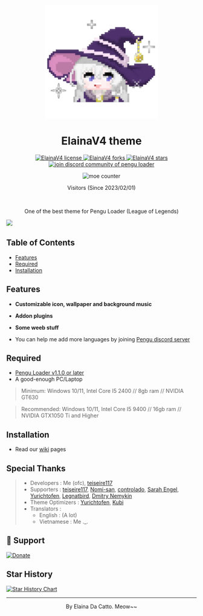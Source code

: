<p align="center">
    <a href="https://github.com/Elaina69/Elaina-V4">
        <img alt="ElainaV4" src="./src/src/assets/icon/logo.png" width="300" />
    </a>
</p>
<h1 align="center">
    ElainaV4 theme
</h1>

<p align="center">
    <a href="https://github.com/Elaina69/Elaina-V4/blob/main/LICENSE.txt" target="blank">
    <img src="https://img.shields.io/github/license/Elaina69/Elaina-V4?style=flat-square" alt="ElainaV4 license" />
</a>
    <a href="https://github.com/Elaina69/Elaina-V4/fork" target="blank">
    <img src="https://img.shields.io/github/forks/Elaina69/Elaina-V4?style=flat-square" alt="ElainaV4 forks"/>
</a>
<a href="https://github.com/Elaina69/Elaina-V4/stargazers" target="blank">
    <img src="https://img.shields.io/github/stars/Elaina69/Elaina-V4?style=flat-square" alt="ElainaV4 stars"/>
</a>
</a>
    <a href="https://chat.pengu.lol/" target="blank">
    <img src="https://img.shields.io/discord/1069483280438673418?label=Join%20Community&logo=discord&style=flat-square" alt="join discord community of pengu loader"/>
</a>
</p>

<p align="center">
    <img src="https://count.getloli.com/@Elainav4?name=Elainav4&theme=gelbooru&padding=7&offset=0&align=center&scale=1&pixelated=1&darkmode=auto" alt="moe counter" />
    <p align="center"> Visitors (Since 2023/02/01) </p>
    <br>
    <p align="center"> One of the best theme for Pengu Loader (League of Legends) </p>
    <img src="https://github.com/user-attachments/assets/c4ba3c8c-c018-4d37-bb2e-cda820e106d5"/>
</p>

## Table of Contents
 - [Features](#features)
 - [Required](#required)
 - [Installation](#installation)

## Features

 - **Customizable icon, wallpaper and background music**
 
 - **Addon plugins**
 
 - **Some weeb stuff**

 - You can help me add more languages by joining [Pengu discord server](https://chat.pengu.lol/)

## Required
 - [Pengu Loader v1.1.0 or later](https://github.com/PenguLoader/PenguLoader/releases)
 - A good-enough PC/Laptop

> Minimum: Windows 10/11, Intel Core I5 2400 // 8gb ram // NVIDIA GT630

> Recommended: Windows 10/11, Intel Core I5 9400 // 16gb ram // NVIDIA GTX1050 Ti and Higher

## Installation
 - Read our [wiki](https://github.com/Elaina69/Elaina-V4/wiki) pages

## Special Thanks

>  - Developers       : Me (ofc), [teiseire117](https://github.com/teisseire117)
>  - Supporters       : [teiseire117](https://github.com/teisseire117), [Nomi-san](https://github.com/nomi-san), [controlado](https://github.com/controlado), [Sarah Engel](https://github.com/PrincessAkira), [Yurichtofen](https://github.com/Yurichtofen), [Legnatbird](https://github.com/Legnatbird), [Dmitry Nemykin](https://github.com/DmitryFisk)
>  - Theme Optimizers : [Yurichtofen](https://github.com/Yurichtofen), [Kubi](https://github.com/Ku-Tadao)
>  - Translators      : 
>    + English : (A lot)
>    + Vietnamese : Me ._.

## 🙏 Support

<p align="left">
    <a href="https://www.paypal.com/paypalme/ElainaDaCattoRiel"><img src="https://ionicabizau.github.io/badges/paypal.svg" alt="Donate"/></a>
</p>


## Star History

<a href="https://star-history.com/?repos=journey-ad/Moe-Counter&type=Date#Elaina69/Elaina-V4&Date">
   <picture>
       <source media="(prefers-color-scheme: dark)" srcset="https://api.star-history.com/svg?repos=Elaina69/Elaina-V4&type=Date&theme=dark" />
       <source media="(prefers-color-scheme: light)" srcset="https://api.star-history.com/svg?repos=Elaina69/Elaina-V4&type=Date" />
       <img alt="Star History Chart" src="https://api.star-history.com/svg?repos=Elaina69/Elaina-V4&type=Date" />
   </picture>
</a>

<hr>
<p align="center">By Elaina Da Catto. Meow~~</p>
